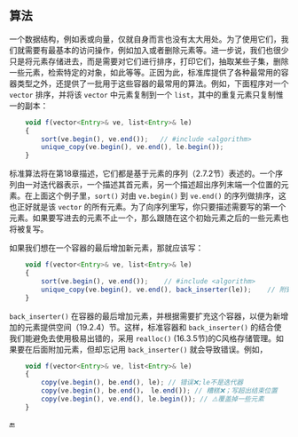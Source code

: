 ## 算法

一个数据结构，例如表或向量，仅就自身而言也没有太大用处。为了使用它们，我们就需要有最基本的访问操作，例如加入或者删除元素等。进一步说，我们也很少只是将元素存储进去，而是需要对它们进行排序，打印它们，抽取某些子集，删除一些元素，检索特定的对象，如此等等。正因为此，标准库提供了各种最常用的容器类型之外，还提供了一批用于这些容器的最常用的算法。例如，下面程序对一个 `vector` 排序，并将该 `vector` 中元素复制到一个 `list`，其中的重复元素只复制惟一的副本：

```javascript
    void f(vector<Entry>& ve, list<Entry>& le)
    {
        sort(ve.begin(), ve.end());   // #include <algorithm>
        unique_copy(ve.begin(), ve.end(), le.begin());
    }
```

标准算法将在第18章描述，它们都是基于元素的序列（2.7.2节）表述的。一个序列由一对迭代器表示，一个描述其首元素，另一个描述超出序列末端一个位置的元素。在上面这个例子里，`sort()` 对由 `ve.begin()` 到 `ve.end()` 的序列做排序，这也正好就是该 `vector` 的所有元素。为了向序列里写，你只要描述需要写的第一个元素。如果要写进去的元素不止一个，那么跟随在这个初始元素之后的一些元素也将被复写。

如果我们想在一个容器的最后增加新元素，那就应该写：

```javascript
    void f(vector<Entry>& ve, list<Entry>& le)
    {
        sort(ve.begin(), ve.end());    // #include <algorithm>
        unique_copy(ve.begin(), ve.end(), back_inserter(le));    // 附到le之后
    }
```

`back_inserter()` 在容器的最后增加元素，并根据需要扩充这个容器，以便为新增加的元素提供空间（19.2.4）节。这样，标准容器和 `back_inserter()` 的结合使我们能避免去使用极易出错的，采用 `realloc()` \(16.3.5节\)的C风格存储管理。如果要在后面附加元素，但却忘记用 `back_inserter()` 就会导致错误。例如，

```javascript
    void f(vector<Entry>& ve, list<Entry>& le)
    {
        copy(ve.begin(), be.end(), le); // 错误❌;le不是迭代器
        copy(ve.begin(), be.end()， le.end()); // 糟糕❌；写超出结束位置
        copy(ve.begin(), ve.end(), le.begin()); // ⚠️覆盖掉一些元素
    }
```

🔚

